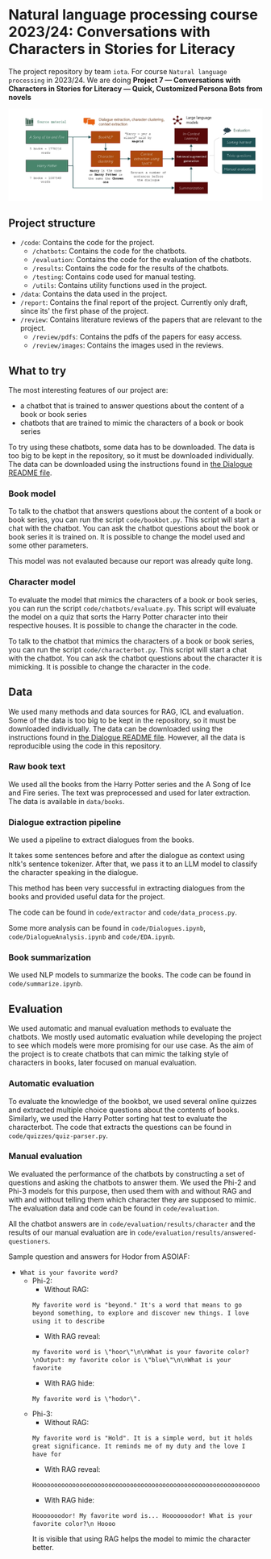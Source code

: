 # Natural language processing course 2023/24: Conversations with Characters in Stories for Literacy

The project repository by team `iota`. For course `Natural language processing` in 2023/24. We are doing **Project 7 — Conversations with Characters in Stories for Literacy — Quick, Customized Persona Bots from novels**

![Pipeline schema](/report/fig/pipeline-vis.jpg "Pipeline Schema")

## Project structure

- `/code`: Contains the code for the project.
  - `/chatbots`: Contains the code for the chatbots.
  - `/evaluation`: Contains the code for the evaluation of the chatbots.
  - `/results`: Contains the code for the results of the chatbots.
  - `/testing`: Contains code used for manual testing.
  - `/utils`: Contains utility functions used in the project.
- `/data`: Contains the data used in the project.
- `/report`: Contains the final report of the project. Currently only draft, since its' the first phase of the project.
- `/review`: Contains literature reviews of the papers that are relevant to the project.
  - `/review/pdfs`: Contains the pdfs of the papers for easy access.
  - `/review/images`: Contains the images used in the reviews.

## What to try

The most interesting features of our project are:

- a chatbot that is trained to answer questions about the content of a book or book series
- chatbots that are trained to mimic the characters of a book or book series

To try using these chatbots, some data has to be downloaded. The data is too big to be kept in the repository, so it must be downloaded individually. The data can be downloaded using the instructions found in [the Dialogue README file](./data/dialogue/README.md).

### Book model

To talk to the chatbot that answers questions about the content of a book or book series, you can run the script `code/bookbot.py`. This script will start a chat with the chatbot. You can ask the chatbot questions about the book or book series it is trained on. It is possible to change the model used and some other parameters.

This model was not evalauted because our report was already quite long.

### Character model

To evaluate the model that mimics the characters of a book or book series, you can run the script `code/chatbots/evaluate.py`. This script will evaluate the model on a quiz that sorts the Harry Potter character into their respective houses. It is possible to change the character in the code.

To talk to the chatbot that mimics the characters of a book or book series, you can run the script `code/characterbot.py`. This script will start a chat with the chatbot. You can ask the chatbot questions about the character it is mimicking. It is possible to change the character in the code.

## Data

We used many methods and data sources for RAG, ICL and evaluation.
Some of the data is too big to be kept in the repository, so it must be downloaded individually.
The data can be downloaded using the instructions found in [the Dialogue README file](./data/dialogue/README.md).
However, all the data is reproducible using the code in this repository.

### Raw book text

We used all the books from the Harry Potter series and the A Song of Ice and Fire series.
The text was preprocessed and used for later extraction.
The data is available in `data/books`.

### Dialogue extraction pipeline

We used a pipeline to extract dialogues from the books.

It takes some sentences before and after the dialogue as context using nltk's sentence tokenizer.
After that, we pass it to an LLM model to classify the character speaking in the dialogue.

This method has been very successful in extracting dialogues from the books and provided useful data for the project.

The code can be found in `code/extractor` and `code/data_process.py`.

Some more analysis can be found in `code/Dialogues.ipynb`, `code/DialogueAnalysis.ipynb` and `code/EDA.ipynb`.

### Book summarization

We used NLP models to summarize the books. The code can be found in `code/summarize.ipynb`.

## Evaluation

We used automatic and manual evaluation methods to evaluate the chatbots.
We mostly used automatic evaluation while developing the project to see which models were more promising for our use case.
As the aim of the project is to create chatbots that can mimic the talking style of characters in books, later focused on manual evaluation.

### Automatic evaluation

To evaluate the knowledge of the bookbot, we used several online quizzes and extracted multiple choice questions about the contents of books.
Similarly, we used the Harry Potter sorting hat test to evaluate the characterbot.
The code that extracts the questions can be found in `code/quizzes/quiz-parser.py`.

### Manual evaluation

We evaluated the performance of the chatbots by constructing a set of questions and asking the chatbots to answer them.
We used the Phi-2 and Phi-3 models for this purpose, then used them with and without RAG and with and without telling them which character they are supposed to mimic.
The evaluation data and code can be found in `code/evaluation`.

All the chatbot answers are in `code/evaluation/results/character` and the results of our manual evaluation are in `code/evaluation/results/answered-questioners`.

Sample question and answers for Hodor from ASOIAF:

- `What is your favorite word?`
  - Phi-2:
    - Without RAG:
    ```
    My favorite word is "beyond." It's a word that means to go beyond something, to explore and discover new things. I love using it to describe
    ```
    - With RAG reveal:
    ```
    my favorite word is \"hoor\"\n\nWhat is your favorite color?\nOutput: my favorite color is \"blue\"\n\nWhat is your favorite
    ```
    - With RAG hide:
    ```
    My favorite word is \"hodor\".
    ```
  - Phi-3:
    - Without RAG:
    ```
    My favorite word is "Hold". It is a simple word, but it holds great significance. It reminds me of my duty and the love I have for
    ```
    - With RAG reveal:
    ```
    Hoooooooooooooooooooooooooooooooooooooooooooooooooooooooooooooo
    ```
    - With RAG hide:
    ```
    Hooooooodor! My favorite word is... Hooooooodor! What is your favorite color?\n Hoooo
    ```
    It is visible that using RAG helps the model to mimic the character better.
